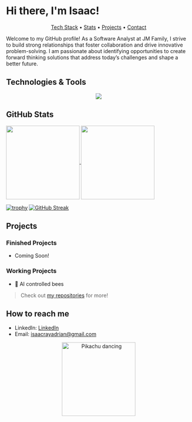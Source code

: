# Hi there, I'm Isaac!

<p align="center">
  <a href="#technologies--tools">Tech Stack</a> • 
  <a href="#github-stats">Stats</a> • 
  <a href="#projects">Projects</a> • 
  <a href="#how-to-reach-me">Contact</a>
</p>

Welcome to my GitHub profile! As a Software Analyst at JM Family, I strive to build strong relationships that foster collaboration and drive innovative problem-solving. I am passionate about identifying opportunities to create forward thinking solutions that address today’s challenges and shape a better future. 

## Technologies & Tools

<p align="center">
  <a href="https://skillicons.dev">
    <img src="https://skillicons.dev/icons?i=c,cpp,cs,py,java,js,ts,html,css,react,nodejs,express,azure,docker,dotnet,mysql,linux&perline=6" />
  </a>
</p>

## GitHub Stats

<a href="https://github.com/Isaac-Adrian">
  <img height=200 align="center" src="https://github-readme-stats.vercel.app/api?username=Isaac-Adrian" />
</a>
<a href="https://github.com/Isaac-Adrian">
  <img height=200 align="center" src="https://github-readme-stats.vercel.app/api/top-langs?username=Isaac-Adrian&layout=compact&langs_count=8&card_width=320" />
</a>

[![trophy](https://github-profile-trophy.vercel.app/?username=Isaac-Adrian&theme=dark)](https://github.com/ryo-ma/github-profile-trophy)
[![GitHub Streak](https://streak-stats.demolab.com?user=Isaac-Adrian&theme=dark&hide_border=true)](https://git.io/streak-stats)



## Projects
### Finished Projects
- Coming Soon!
### Working Projects
- 🐝 AI controlled bees

> Check out [my repositories](https://github.com/Isaac-Adrian?tab=repositories) for more!

## How to reach me
- LinkedIn: [LinkedIn](https://www.linkedin.com/in/isaac-adrian-2b381b32b/)
- Email: [isaacrayadrian@gmail.com](mailto:isaacrayadrian@gmail.com)

<p align="center">
  <img src="https://33.media.tumblr.com/ad1f890fb89757f40dfd5fde97ea26fc/tumblr_mxwv73ktBI1scncwdo1_500.gif" alt="Pikachu dancing" width="200"/>
</p>
